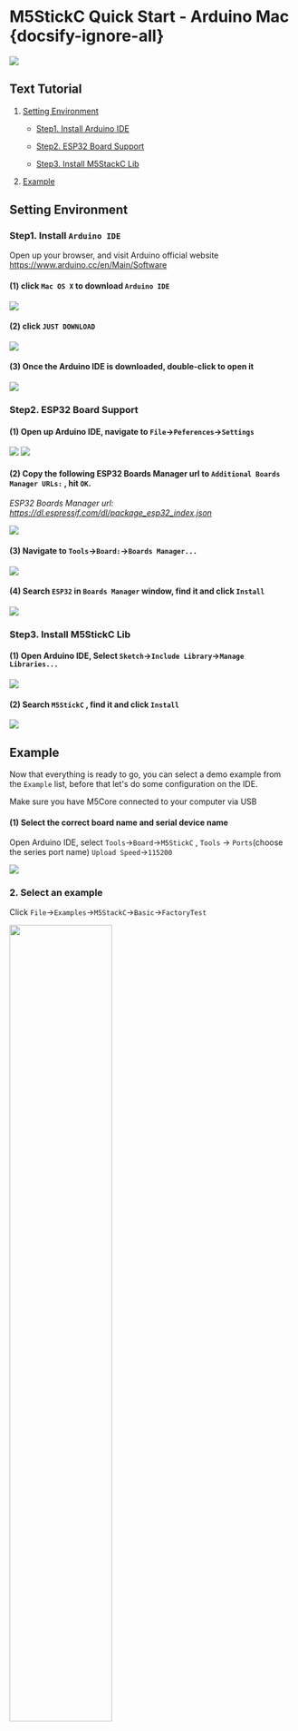 # M5StickC Quick Start - Arduino Mac {docsify-ignore-all}

<!-- :clapper: **[Video Tutorial](#Video-Tutorial)**&nbsp;&nbsp;&nbsp;&nbsp;&nbsp;&nbsp;:memo: **[Text Tutorial](#Text-Tutorial)** -->

<!-- *** -->

<!-- ?> Before setting the development environment, we suggest you confirm whether the USB driver has installed. If not, please visit this link [establish serial connection](/en/related_documents/establish_serial_connection). -->

<img src="assets/img/getting_started_pics/m5stickc/m5stickc_06.png">

## Text Tutorial

1. [Setting Environment](#setting-environment)

    - [Step1. Install Arduino IDE](#step1-install-arduino-ide)

    - [Step2. ESP32 Board Support](#step2-esp32-board-support)

    - [Step3. Install M5StackC Lib](#step3-install-m5stack-lib)


2. [Example](#example)

## Setting Environment

### Step1. Install `Arduino IDE`

Open up your browser, and visit Arduino official website https://www.arduino.cc/en/Main/Software

#### (1) click `Mac OS X` to download `Arduino IDE`

<img src="assets/img/getting_started_pics/m5stack_core/get_started_with_arduino_m5core/mac/macOS_download_arduino_ide.png">

#### (2) click `JUST DOWNLOAD` 

<img src="assets/img/getting_started_pics/m5stack_core/get_started_with_arduino_m5core/mac/macOS_download_arduino_ide_02.png">

#### (3) Once the Arduino IDE is downloaded, double-click to open it

<img src="assets/img/getting_started_pics/m5stack_core/get_started_with_arduino_m5core/mac/macOS_download_arduino_ide_03.png">

### Step2. ESP32 Board Support

#### (1) Open up Arduino IDE, navigate to `File`->`Peferences`->`Settings`

<img src="assets/img/getting_started_pics/m5stack_core/get_started_with_arduino_m5core/mac/quick_start_arduino_mac_01.png">

<img src="assets/img/getting_started_pics/m5stack_core/get_started_with_arduino_m5core/mac/quick_start_arduino_mac_02.png">

#### (2) Copy the following ESP32 Boards Manager url to `Additional Boards Manager URLs:` , hit `OK`.

*ESP32 Boards Manager url: https://dl.espressif.com/dl/package_esp32_index.json*

<img src="assets/img/getting_started_pics/m5stack_core/get_started_with_arduino_m5core/mac/quick_start_arduino_mac_03.png">

#### (3) Navigate to `Tools`->`Board:`->`Boards Manager...`

<img src="assets/img/getting_started_pics/m5stack_core/get_started_with_arduino_m5core/mac/quick_start_arduino_mac_04.png">

#### (4) Search `ESP32` in `Boards Manager` window, find it and click `Install`

<img src="assets/img/getting_started_pics/m5stickc/m5stickc_qs_mac_serch_esp32_01.jpg">

### Step3. Install M5StickC Lib

#### (1) Open Arduino IDE, Select `Sketch`->`Include Library`->`Manage Libraries...`

<img src="assets/img/getting_started_pics/m5stack_core/get_started_with_arduino_m5core/windows/install_m5stack_lib_01.png">

#### (2) Search `M5StickC`  , find it and click `Install`

<img src="assets/img/getting_started_pics/m5stickc/m5stickc_qs_mac_search_lib_stickc_01.jpg">


## Example

Now that everything is ready to go, you can select a demo example from the `Example` list, before that let's do some configuration on the IDE. 

Make sure you have M5Core connected to your computer via USB

#### (1) Select the correct board name and serial device name

Open Arduino IDE, select `Tools`->`Board`->`M5StickC` , `Tools` -> `Ports`(choose the series port name)
`Upload Speed`->`115200`

<img src="assets/img/getting_started_pics/m5stickc/m5stickc_qs_mac_adn_config_01.jpg">

### 2. Select an example

Click `File`->`Examples`->`M5StackC`->`Basic`->`FactoryTest`

<img src="assets/img/getting_started_pics/m5stick/m5stickc_quick_start_arduino_mac_01.png" width="60%" height="60%">

Click `Upload`, to flash the code to the device.

**The button located on the bottom left is the power button, single-click to  reboot. To enter deep sleep mode, double click this button**

## Note

Most version of MacOS have no problem detecting the serial device that connected to the computer, but it might have exceptions on High Sierra. Sometimes `SLAB_USBtoUART` fail to appear. In this case, after connected the M5,open `security and privacy` in the `system preferences` and set it to `permit`.

<img src="assets/img/getting_started_pics/m5stack_core/get_started_with_arduino_m5core/mac/macOS_security_and_privacy.png">

<img src="assets/img/getting_started_pics/m5stack_core/get_started_with_arduino_m5core/mac/macOS_security_and_privacy_01.png">

<img src="assets/img/getting_started_pics/m5stack_core/get_started_with_arduino_m5core/mac/macOS_security_and_privacy_02.png">
